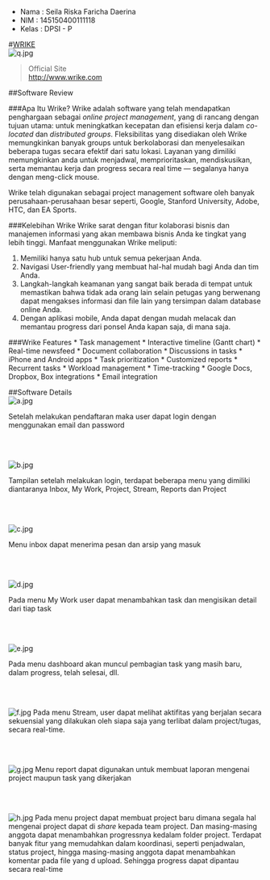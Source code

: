 * Nama  : Seila Riska Faricha Daerina
* NIM   : 145150400111118
* Kelas : DPSI - P

#[WRIKE](http://www.wrike.com/)
<br>
![q.jpg](https://s28.postimg.org/a4jxzse25/image.jpg)
<br>
> Official Site <br> 
><http://www.wrike.com>

##Software Review


###Apa Itu Wrike?
Wrike adalah software yang telah mendapatkan penghargaan sebagai _online project management_, yang di rancang dengan tujuan utama: untuk meningkatkan kecepatan dan efisiensi kerja dalam _co-located_ dan _distributed groups_. Fleksibilitas yang disediakan oleh Wrike memungkinkan banyak groups untuk berkolaborasi dan menyelesaikan beberapa tugas secara efektif dari satu lokasi. Layanan yang dimiliki memungkinkan anda untuk menjadwal, memprioritaskan, mendiskusikan, serta memantau kerja dan progress secara real time — segalanya hanya dengan meng-click mouse.
    
Wrike telah digunakan sebagai project management software oleh banyak perusahaan-perusahaan besar seperti, Google, Stanford University, Adobe, HTC, dan EA Sports.

###Kelebihan Wrike
Wrike sarat dengan fitur kolaborasi bisnis dan manajemen informasi yang akan membawa bisnis Anda ke tingkat yang lebih tinggi. Manfaat menggunakan Wrike meliputi: 
1. Memiliki hanya satu hub untuk semua pekerjaan Anda. 
2. Navigasi User-friendly yang membuat hal-hal mudah bagi Anda dan tim Anda. 
3. Langkah-langkah keamanan yang sangat baik berada di tempat untuk memastikan bahwa tidak ada orang lain selain petugas yang berwenang dapat mengakses informasi dan file lain yang tersimpan dalam database online Anda. 
4. Dengan aplikasi mobile, Anda dapat dengan mudah melacak dan memantau progress dari ponsel Anda kapan saja, di mana saja.


###Wrike Features
    * Task management
    * Interactive timeline (Gantt chart)
    * Real-time newsfeed
    * Document collaboration
    * Discussions in tasks
    * iPhone and Android apps
    * Task prioritization
    * Customized reports
    * Recurrent tasks
    * Workload management
    * Time-tracking
    * Google Docs, Dropbox, Box integrations
    * Email integration


##Software Details
<br>
![a.jpg](https://s23.postimg.org/kb2xg7d7v/image.jpg)

Setelah melakukan pendaftaran maka user dapat login dengan menggunakan email dan password

<br>
<br>

![b.jpg](https://s29.postimg.org/5xfg2cymv/image.jpg)

Tampilan setelah melakukan login, terdapat beberapa menu yang dimiliki diantaranya Inbox, My Work, Project, Stream, Reports dan Project

<br>
<br>

![c.jpg](https://s28.postimg.org/ibwsx9zkt/image.jpg)

Menu inbox dapat menerima pesan dan arsip yang masuk

<br>
<br>

![d.jpg](https://s23.postimg.org/nhwjxga6j/image.jpg)

Pada menu My Work user dapat menambahkan task dan mengisikan detail dari tiap task

<br>
<br>

![e.jpg](https://s24.postimg.org/bdwhvc5lx/image.jpg)

Pada menu dashboard akan muncul pembagian task yang masih baru, dalam progress, telah selesai, dll.

<br>
<br>

![f.jpg](https://s29.postimg.org/taxa8233r/image.jpg)
Pada menu Stream, user dapat melihat aktifitas yang berjalan secara sekuensial yang dilakukan oleh siapa saja yang terlibat dalam project/tugas, secara real-time.

<br>
<br>

![g.jpg](https://s23.postimg.org/of3w8p963/image.jpg)
Menu report dapat digunakan untuk membuat laporan mengenai project maupun task yang dikerjakan

<br>
<br>

![h.jpg](https://s30.postimg.org/bsnlt3o6p/image.jpg)
Pada menu project dapat membuat project baru dimana segala hal mengenai project dapat di _share_ kepada team project. Dan masing-masing anggota dapat menambahkan progressnya kedalam folder project. Terdapat banyak fitur yang memudahkan dalam koordinasi, seperti penjadwalan, status project, hingga masing-masing anggota dapat menambahkan komentar pada file yang d upload. Sehingga progress dapat dipantau secara real-time